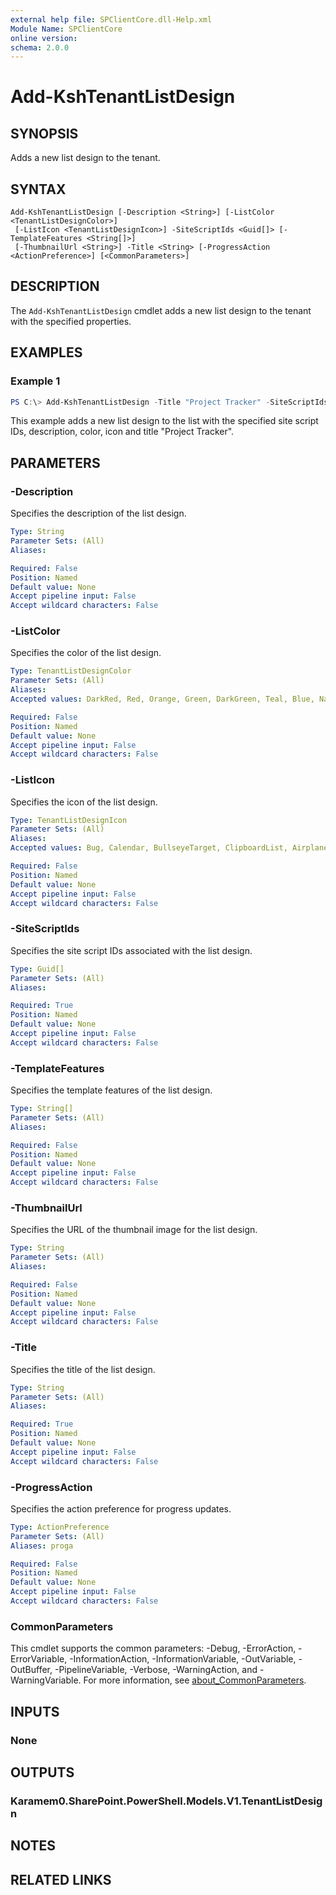 ```yaml
---
external help file: SPClientCore.dll-Help.xml
Module Name: SPClientCore
online version:
schema: 2.0.0
---
```


# Add-KshTenantListDesign

## SYNOPSIS
Adds a new list design to the tenant.

## SYNTAX

```
Add-KshTenantListDesign [-Description <String>] [-ListColor <TenantListDesignColor>]
 [-ListIcon <TenantListDesignIcon>] -SiteScriptIds <Guid[]> [-TemplateFeatures <String[]>]
 [-ThumbnailUrl <String>] -Title <String> [-ProgressAction <ActionPreference>] [<CommonParameters>]
```

## DESCRIPTION
The `Add-KshTenantListDesign` cmdlet adds a new list design to the tenant with the specified properties.

## EXAMPLES

### Example 1
```powershell
PS C:\> Add-KshTenantListDesign -Title "Project Tracker" -SiteScriptIds $siteScriptIds -Description "Tracks project tasks and milestones" -ListColor Blue -ListIcon ClipboardList
```

This example adds a new list design to the list with the specified site script IDs, description, color, icon and title "Project Tracker".

## PARAMETERS

### -Description
Specifies the description of the list design.

```yaml
Type: String
Parameter Sets: (All)
Aliases:

Required: False
Position: Named
Default value: None
Accept pipeline input: False
Accept wildcard characters: False
```

### -ListColor
Specifies the color of the list design.

```yaml
Type: TenantListDesignColor
Parameter Sets: (All)
Aliases:
Accepted values: DarkRed, Red, Orange, Green, DarkGreen, Teal, Blue, NavyBlue, BluePurple, DarkBlue, Lavendar, Pink

Required: False
Position: Named
Default value: None
Accept pipeline input: False
Accept wildcard characters: False
```

### -ListIcon
Specifies the icon of the list design.

```yaml
Type: TenantListDesignIcon
Parameter Sets: (All)
Aliases:
Accepted values: Bug, Calendar, BullseyeTarget, ClipboardList, Airplane, Rocket, Color, Insights, CubeShape, TestBeakerSolid, Robot, Savings

Required: False
Position: Named
Default value: None
Accept pipeline input: False
Accept wildcard characters: False
```

### -SiteScriptIds
Specifies the site script IDs associated with the list design.

```yaml
Type: Guid[]
Parameter Sets: (All)
Aliases:

Required: True
Position: Named
Default value: None
Accept pipeline input: False
Accept wildcard characters: False
```

### -TemplateFeatures
Specifies the template features of the list design.

```yaml
Type: String[]
Parameter Sets: (All)
Aliases:

Required: False
Position: Named
Default value: None
Accept pipeline input: False
Accept wildcard characters: False
```

### -ThumbnailUrl
Specifies the URL of the thumbnail image for the list design.

```yaml
Type: String
Parameter Sets: (All)
Aliases:

Required: False
Position: Named
Default value: None
Accept pipeline input: False
Accept wildcard characters: False
```

### -Title
Specifies the title of the list design.

```yaml
Type: String
Parameter Sets: (All)
Aliases:

Required: True
Position: Named
Default value: None
Accept pipeline input: False
Accept wildcard characters: False
```

### -ProgressAction
Specifies the action preference for progress updates.

```yaml
Type: ActionPreference
Parameter Sets: (All)
Aliases: proga

Required: False
Position: Named
Default value: None
Accept pipeline input: False
Accept wildcard characters: False
```

### CommonParameters
This cmdlet supports the common parameters: -Debug, -ErrorAction, -ErrorVariable, -InformationAction, -InformationVariable, -OutVariable, -OutBuffer, -PipelineVariable, -Verbose, -WarningAction, and -WarningVariable. For more information, see [about_CommonParameters](http://go.microsoft.com/fwlink/?LinkID=113216).

## INPUTS

### None
## OUTPUTS

### Karamem0.SharePoint.PowerShell.Models.V1.TenantListDesign
## NOTES

## RELATED LINKS

